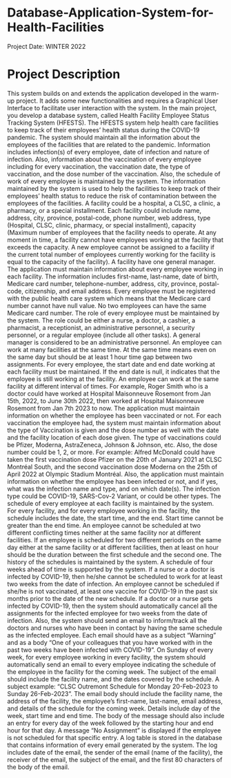 # Database-Application-System-for-Health-Facilities
Project Date: WINTER 2022<br>
# Project Description
This system builds on and extends the application developed in the warm-up project. It
adds some new functionalities and requires a Graphical User Interface to facilitate user
interaction with the system.
In the main project, you develop a database system, called Health Facility Employee Status
Tracking System (HFESTS). The HFESTS system help health care facilities to keep track
of their employees’ health status during the COVID-19 pandemic.
The system should maintain all the information about the employees of the facilities that
are related to the pandemic. Information includes infection(s) of every employee, date of
infection and nature of infection. Also, information about the vaccination of every
employee including for every vaccination, the vaccination date, the type of vaccination,
and the dose number of the vaccination. Also, the schedule of work of every employee is
maintained by the system. The information maintained by the system is used to help the
facilities to keep track of their employees’ health status to reduce the risk of contamination
between the employees of the facilities.
A facility could be a hospital, a CLSC, a clinic, a pharmacy, or a special installment. Each
facility could include name, address, city, province, postal-code, phone number, web
address, type (Hospital, CLSC, clinic, pharmacy, or special installment), capacity
(Maximum number of employees that the facility needs to operate. At any moment in time,
a facility cannot have employees working at the facility that exceeds the capacity. A new
employee cannot be assigned to a facility if the current total number of employees currently
working for the facility is equal to the capacity of the facility). A facility have one general
manager.
The application must maintain information about every employee working in each facility.
The information includes first-name, last-name, date of birth, Medicare card number,
telephone-number, address, city, province, postal-code, citizenship, and email address.
Every employee must be registered with the public health care system which means that
the Medicare card number cannot have null value. No two employees can have the same
Medicare card number. The role of every employee must be maintained by the system. The
role could be either a nurse, a doctor, a cashier, a pharmacist, a receptionist, an
administrative personnel, a security personnel, or a regular employee (include all other
tasks). A general manager is considered to be an administrative personnel.
An employee can work at many facilities at the same time. At the same time means even
on the same day but should be at least 1 hour time gap between two assignments. For every
employee, the start date and end date working at each facility must be maintained. If the
end date is null, it indicates that the employee is still working at the facility. An employee
can work at the same facility at different interval of times. For example, Roger Smith who
is a doctor could have worked at Hospital Maisonneuve Rosemont from Jan 15th, 2022, to
June 30th 2022, then worked at Hospital Maisonneuve Rosemont from Jan 7th 2023 to now.
The application must maintain information on whether the employee has been vaccinated
or not. For each vaccination the employee had, the system must maintain information about
the type of Vaccination is given and the dose number as well with the date and the facility
location of each dose given. The type of vaccinations could be Pfizer, Moderna,
AstraZeneca, Johnson & Johnson, etc. Also, the dose number could be 1, 2, or more. For
example: Alfred McDonald could have taken the first vaccination dose Pfizer on the 20th
of January 2021 at CLSC Montréal South, and the second vaccination dose Moderna on
the 25th of April 2022 at Olympic Stadium Montréal.
Also, the application must maintain information on whether the employee has been infected
or not, and if yes, what was the infection name and type, and on which date(s). The
infection type could be COVID-19, SARS-Cov-2 Variant, or could be other types.
The schedule of every employee at each facility is maintained by the system. For every
facility, and for every employee working in the facility, the schedule includes the date, the
start time, and the end. Start time cannot be greater than the end time. An employee cannot
be scheduled at two different conflicting times neither at the same facility nor at different
facilities. If an employee is scheduled for two different periods on the same day either at
the same facility or at different facilities, then at least on hour should be the duration
between the first schedule and the second one. The history of the schedules is maintained
by the system. A schedule of four weeks ahead of time is supported by the system. If a
nurse or a doctor is infected by COVID-19, then he/she cannot be scheduled to work for at
least two weeks from the date of infection. An employee cannot be scheduled if she/he is
not vaccinated, at least one vaccine for COVID-19 in the past six months prior to the date
of the new schedule.
If a doctor or a nurse gets infected by COVID-19, then the system should automatically
cancel all the assignments for the infected employee for two weeks from the date of
infection. Also, the system should send an email to inform/track all the doctors and nurses
who have been in contact by having the same schedule as the infected employee. Each
email should have as a subject “Warning” and as a body “One of your colleagues that you
have worked with in the past two weeks have been infected with COVID-19”.
On Sunday of every week, for every employee working in every facility, the system should
automatically send an email to every employee indicating the schedule of the employee in
the facility for the coming week. The subject of the email should include the facility name,
and the dates covered by the schedule. A subject example: “CLSC Outremont Schedule for
Monday 20-Feb-2023 to Sunday 26-Feb-2023”. The email body should include the facility
name, the address of the facility, the employee’s first-name, last-name, email address, and
details of the schedule for the coming week. Details include day of the week, start time and
end time. The body of the message should also include an entry for every day of the week
followed by the starting hour and end hour for that day. A message “No Assignment” is
displayed if the employee is not scheduled for that specific entry.
A log table is stored in the database that contains information of every email generated by
the system. The log includes date of the email, the sender of the email (name of the facility),
the receiver of the email, the subject of the email, and the first 80 characters of the body of
the email.
